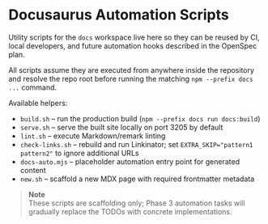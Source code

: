 # Docusaurus Automation Scripts

Utility scripts for the `docs` workspace live here so they can be reused by CI,
local developers, and future automation hooks described in the OpenSpec plan.

All scripts assume they are executed from anywhere inside the repository and
resolve the repo root before running the matching `npm --prefix docs ...`
command.

Available helpers:

- `build.sh` – run the production build (`npm --prefix docs run docs:build`)
- `serve.sh` – serve the built site locally on port 3205 by default
- `lint.sh` – execute Markdown/remark linting
- `check-links.sh` – rebuild and run Linkinator; set `EXTRA_SKIP="pattern1 pattern2"` to ignore additional URLs
- `docs-auto.mjs` – placeholder automation entry point for generated content
- `new.sh` – scaffold a new MDX page with required frontmatter metadata

> **Note**  
> These scripts are scaffolding only; Phase 3 automation tasks will gradually
> replace the TODOs with concrete implementations.
